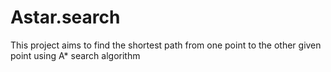# Astar.search
This project aims to find the shortest path from one point to the other given point using A* search algorithm
